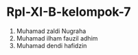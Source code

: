 # Rpl-XI-B-kelompok-7
1. Muhamad zaldi Nugraha
2. Muhamad ilham fauzil adhim
3. Muhamad dendi hafidzin
